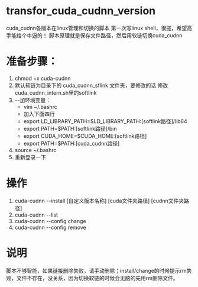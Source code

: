 # transfor_cuda_cudnn_version
cuda_cudnn各版本在linux管理和切换的脚本
第一次写linux shell，很搓，希望高手能给个牛逼的！
脚本原理就是保存文件路径，然后用软链切换cuda_cudnn
# 准备步骤：
1. chmod +x cuda-cudnn
2. 默认软链为目录下的 cuda_cudnn_sflink 文件夹，要修改的话 修改cuda_cudnn_intern.sh里的softlink
3. --加环境变量：
   - vim ~/.bashrc
   - 加入下面四行
   - export LD_LIBRARY_PATH=$LD_LIBRARY_PATH:[softlink路径]/lib64
   - export PATH=$PATH:[softlink路径]/bin
   - export CUDA_HOME=$CUDA_HOME:[softlink路径]
   - export PATH=$PATH:[cuda_cudnn路径]
4. source ~/.bashrc
5. 重新登录一下

# 操作
1. cuda-cudnn --install [自定义版本名称] [cuda文件夹路径] [cudnn文件夹路径]
2. cuda-cudnn --list
3. cuda-cudnn --config change
4. cuda-cudnn --config remove

# 说明
脚本不够智能，如果链接删除失败，请手动删除；install/change的时候提示rm失败，文件不存在，没关系，因为切换软链的时候会无脑的先用rm删除文件。
